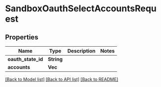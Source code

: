 # SandboxOauthSelectAccountsRequest

## Properties

Name | Type | Description | Notes
------------ | ------------- | ------------- | -------------
**oauth_state_id** | **String** |  | 
**accounts** | **Vec<String>** |  | 

[[Back to Model list]](../README.md#documentation-for-models) [[Back to API list]](../README.md#documentation-for-api-endpoints) [[Back to README]](../README.md)


